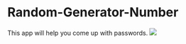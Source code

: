 # Random-Generator-Number
This app will help you come up with passwords.
![](blob:https://web.whatsapp.com/2c4d3fee-6f1e-4f75-bf4a-fdd3c8719f2f)
